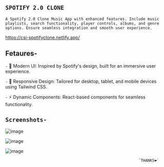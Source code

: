 ## `SPOTIFY 2.0 CLONE`
`A Spotify 2.0 Clone Music App with enhanced features. Include music playlists, search functionality, player controls, albums, and genre options. Ensure seamless integration and smooth user experience.`

https://csi-spotifyclone.netlify.app/

## Fetaures-
`-` 🎨 Modern UI: Inspired by Spotify's design, built for an immersive user experience.

`-` 📱 Responsive Design: Tailored for desktop, tablet, and mobile devices using Tailwind CSS.

`-` ⚡ Dynamic Components: React-based components for seamless functionality.

## `Screenshots-`

![image](https://github.com/user-attachments/assets/55d39855-6405-4f0b-b769-388248c4e273)

![image](https://github.com/user-attachments/assets/1f3d1e36-594c-42ec-a674-59739bdd403d)

![image](https://github.com/user-attachments/assets/377cfa2e-617a-4de1-aa78-04a5ca99d297)




                                                              `THANKS❤`

